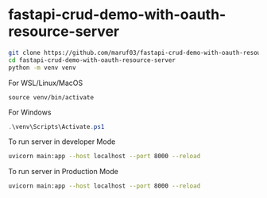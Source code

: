 # fastapi-crud-demo-with-oauth-resource-server

```bash
git clone https://github.com/maruf03/fastapi-crud-demo-with-oauth-resource-server.git
cd fastapi-crud-demo-with-oauth-resource-server
python -m venv venv
```
For WSL/Linux/MacOS
```
source venv/bin/activate
```
For Windows
```powershell
.\venv\Scripts\Activate.ps1
```
To run server in developer Mode
```bash
uvicorn main:app --host localhost --port 8000 --reload
```
To run server in Production Mode
```bash
uvicorn main:app --host localhost --port 8000 --reload
```

